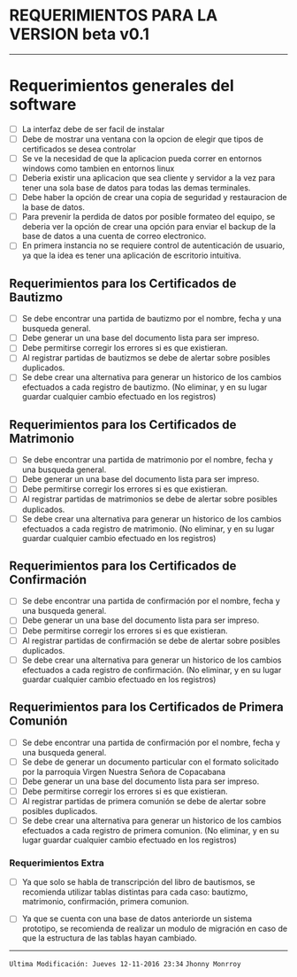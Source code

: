 # REQUERIMIENTOS PARA LA VERSION beta v0.1
***
# Requerimientos generales del software
* [ ] La interfaz debe de ser facil de instalar
* [ ] Debe de mostrar una ventana con la opcion de elegir que tipos de certificados se desea controlar
* [ ] Se ve la necesidad de que la aplicacion pueda correr en entornos windows como tambien en entornos linux
* [ ] Deberia existir una aplicacion que sea cliente y servidor a la vez para tener una sola base de datos para todas las demas terminales.
* [ ] Debe haber la opción de crear una copia de seguridad y restauracion de la base de datos.
* [ ] Para prevenir la perdida de datos por posible formateo del equipo, se deberia ver la opción de crear una opción para enviar el backup de la base de datos a una cuenta de correo electronico.
* [ ] En primera instancia no se requiere control de autenticación de usuario, ya que la idea es tener una aplicación de escritorio intuitiva.

## Requerimientos para los Certificados de Bautizmo
* [ ] Se debe encontrar una partida de bautizmo por el nombre, fecha y una busqueda general.
* [ ] Debe generar un una base del documento lista para ser impreso.
* [ ] Debe permitirse corregir los errores si es que existieran.
* [ ] Al registrar partidas de bautizmos se debe de alertar sobre posibles duplicados.
* [ ] Se debe crear una alternativa para generar un historico de los cambios efectuados a cada registro de bautizmo. (No eliminar, y en su lugar guardar cualquier cambio efectuado en los registros)

## Requerimientos para los Certificados de Matrimonio
* [ ] Se debe encontrar una partida de matrimonio por el nombre, fecha y una busqueda general.
* [ ] Debe generar un una base del documento lista para ser impreso.
* [ ] Debe permitirse corregir los errores si es que existieran.
* [ ] Al registrar partidas de matrimonios se debe de alertar sobre posibles duplicados.
* [ ] Se debe crear una alternativa para generar un historico de los cambios efectuados a cada registro de matrimonio. (No eliminar, y en su lugar guardar cualquier cambio efectuado en los registros)

## Requerimientos para los Certificados de Confirmación
* [ ] Se debe encontrar una partida de confirmación por el nombre, fecha y una busqueda general.
* [ ] Debe generar un una base del documento lista para ser impreso.
* [ ] Debe permitirse corregir los errores si es que existieran.
* [ ] Al registrar partidas de confirmación se debe de alertar sobre posibles duplicados.
* [ ] Se debe crear una alternativa para generar un historico de los cambios efectuados a cada registro de confirmación. (No eliminar, y en su lugar guardar cualquier cambio efectuado en los registros)

## Requerimientos para los Certificados de Primera Comunión
* [ ] Se debe encontrar una partida de confirmación por el nombre, fecha y una busqueda general.
* [ ] Se debe de generar un documento particular con el formato solicitado por la parroquia Virgen Nuestra Señora de Copacabana
* [ ] Debe generar un una base del documento lista para ser impreso.
* [ ] Debe permitirse corregir los errores si es que existieran.
* [ ] Al registrar partidas de primera comunión se debe de alertar sobre posibles duplicados.
* [ ] Se debe crear una alternativa para generar un historico de los cambios efectuados a cada registro de primera comunion. (No eliminar, y en su lugar guardar cualquier cambio efectuado en los registros)

### Requerimientos Extra
* [ ] Ya que solo se habla de transcripción del libro de bautismos, se recomienda utilizar tablas distintas para cada caso: bautizmo, matrimonio, confirmación, primera comunion.
* [ ] Ya que se cuenta con una base de datos anteriorde un sistema prototipo, se recomienda de realizar un modulo de migración en caso de que la estructura de las tablas hayan cambiado.


---
`Ultima Modificación: Jueves 12-11-2016 23:34`
`Jhonny Monrroy`

